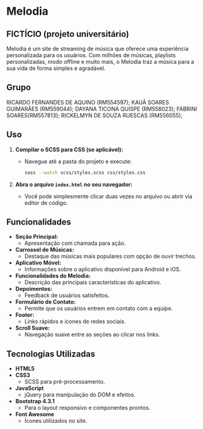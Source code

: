 
# Melodia
## FICTÍCIO (projeto universitário)

Melodia é um site de streaming de música que oferece uma experiência personalizada para os usuários. Com milhões de músicas, playlists personalizadas, modo offline e muito mais, o Melodia traz a música para a sua vida de forma simples e agradável.

## Grupo
RICARDO FERNANDES DE AQUINO (RM554597);
KAUÃ SOARES GUIMARÃES (RM559044);
DAYANA TICONA QUISPE (RM558023);
FABRINI SOARES(RM557813);
RICKELMYN DE SOUZA RUESCAS (RM556055);


## Uso

1. **Compilar o SCSS para CSS (se aplicável):**

   - Navegue até a pasta do projeto e execute:
     ```bash
     sass --watch scss/styles.scss css/styles.css
     ```

2. **Abra o arquivo `index.html` no seu navegador:**

   - Você pode simplesmente clicar duas vezes no arquivo ou abrir via editor de código.

## Funcionalidades

- **Seção Principal:**
  - Apresentação com chamada para ação.
- **Carrossel de Músicas:**
  - Destaque das músicas mais populares com opção de ouvir trechos.
- **Aplicativo Móvel:**
  - Informações sobre o aplicativo disponível para Android e iOS.
- **Funcionalidades do Melodia:**
  - Descrição das principais características do aplicativo.
- **Depoimentos:**
  - Feedback de usuários satisfeitos.
- **Formulário de Contato:**
  - Permite que os usuários entrem em contato com a equipe.
- **Footer:**
  - Links rápidos e ícones de redes sociais.
- **Scroll Suave:**
  - Navegação suave entre as seções ao clicar nos links.

## Tecnologias Utilizadas

- **HTML5**
- **CSS3**
  - SCSS para pré-processamento.
- **JavaScript**
  - jQuery para manipulação do DOM e efeitos.
- **Bootstrap 4.3.1**
  - Para o layout responsivo e componentes prontos.
- **Font Awesome**
  - Ícones utilizados no site.

